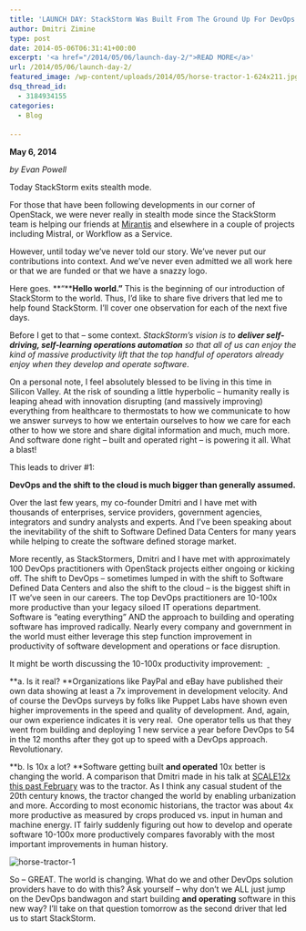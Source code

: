 ```yaml
---
title: 'LAUNCH DAY: StackStorm Was Built From The Ground Up For DevOps Operators, To Automate Those Operators'
author: Dmitri Zimine
type: post
date: 2014-05-06T06:31:41+00:00
excerpt: '<a href="/2014/05/06/launch-day-2/">READ MORE</a>'
url: /2014/05/06/launch-day-2/
featured_image: /wp-content/uploads/2014/05/horse-tractor-1-624x211.jpg
dsq_thread_id:
  - 3184934155
categories:
  - Blog

---
```

**May 6, 2014**

_by Evan Powell_

Today StackStorm exits stealth mode.

For those that have been following developments in our corner of OpenStack, we were never really in stealth mode since the StackStorm team is helping our friends at [Mirantis][1] and elsewhere in a couple of projects including Mistral, or Workflow as a Service.

However, until today we&#8217;ve never told our story. We&#8217;ve never put our contributions into context. And we&#8217;ve never even admitted we all work here or that we are funded or that we have a snazzy logo.

Here goes. **&#8220;****Hello world.&#8221;** This is the beginning of our introduction of StackStorm to the world. Thus, I’d like to share five drivers that led me to help found StackStorm. I’ll cover one observation for each of the next five days.

Before I get to that – some context. _StackStorm’s vision is to **deliver self-driving, self-learning operations automation** so that all of us can enjoy the kind of massive productivity lift that the top handful of operators already enjoy when they develop and operate software_.

<!--more-->

On a personal note, I feel absolutely blessed to be living in this time in Silicon Valley. At the risk of sounding a little hyperbolic – humanity really is leaping ahead with innovation disrupting (and massively improving) everything from healthcare to thermostats to how we communicate to how we answer surveys to how we entertain ourselves to how we care for each other to how we store and share digital information and much, much more. And software done right – built and operated right – is powering it all. What a blast!

This leads to driver #1:

**DevOps and the shift to the cloud is much bigger than generally assumed.**

Over the last few years, my co-founder Dmitri and I have met with thousands of enterprises, service providers, government agencies, integrators and sundry analysts and experts. And I&#8217;ve been speaking about the inevitability of the shift to Software Defined Data Centers for many years while helping to create the software defined storage market.

More recently, as StackStormers, Dmitri and I have met with approximately 100 DevOps practitioners with OpenStack projects either ongoing or kicking off. The shift to DevOps – sometimes lumped in with the shift to Software Defined Data Centers and also the shift to the cloud – is the biggest shift in IT we&#8217;ve seen in our careers. The top DevOps practitioners are 10-100x more productive than your legacy siloed IT operations department. Software is “eating everything” AND the approach to building and operating software has improved radically. Nearly every company and government in the world must either leverage this step function improvement in productivity of software development and operations or face disruption.

It might be worth discussing the 10-100x productivity improvement:  <span style="text-decoration: underline;"> </span>

**a. Is it real? **Organizations like PayPal and eBay have published their own data showing at least a 7x improvement in development velocity. And of course the DevOps surveys by folks like Puppet Labs have shown even higher improvements in the speed and quality of development. And, again, our own experience indicates it is very real.  One operator tells us that they went from building and deploying 1 new service a year before DevOps to 54 in the 12 months after they got up to speed with a DevOps approach. Revolutionary.

**b. Is 10x a lot? **Software getting built **and operated** 10x better is changing the world. A comparison that Dmitri made in his talk at <span style="text-decoration: underline;"><a href="http://www.slideshare.net/StackStorm/scale-12x-openstack-vs-vmware-a-system">SCALE12x this past February</a></span> was to the tractor. As I think any casual student of the 20th century knows, the tractor changed the world by enabling urbanization and more. According to most economic historians, the tractor was about 4x more productive as measured by crops produced vs. input in human and machine energy. IT fairly suddenly figuring out how to develop and operate software 10-100x more productively compares favorably with the most important improvements in human history.

<img loading="lazy" class="alignnone size-full wp-image-310" src="/wp/wp-content/uploads/2014/05/horse-tractor-1.jpg" alt="horse-tractor-1" width="700" height="237" srcset="https://stackstorm.com/wp/wp-content/uploads/2014/05/horse-tractor-1.jpg 700w, https://stackstorm.com/wp/wp-content/uploads/2014/05/horse-tractor-1-300x101.jpg 300w, https://stackstorm.com/wp/wp-content/uploads/2014/05/horse-tractor-1-624x211.jpg 624w" sizes="(max-width: 700px) 100vw, 700px" /> 

So &#8211; GREAT. The world is changing. What do we and other DevOps solution providers have to do with this? Ask yourself &#8211; why don&#8217;t we ALL just jump on the DevOps bandwagon and start building **and operating** software in this new way? I&#8217;ll take on that question tomorrow as the second driver that led us to start StackStorm.

 [1]: http://www.mirantis.com/
